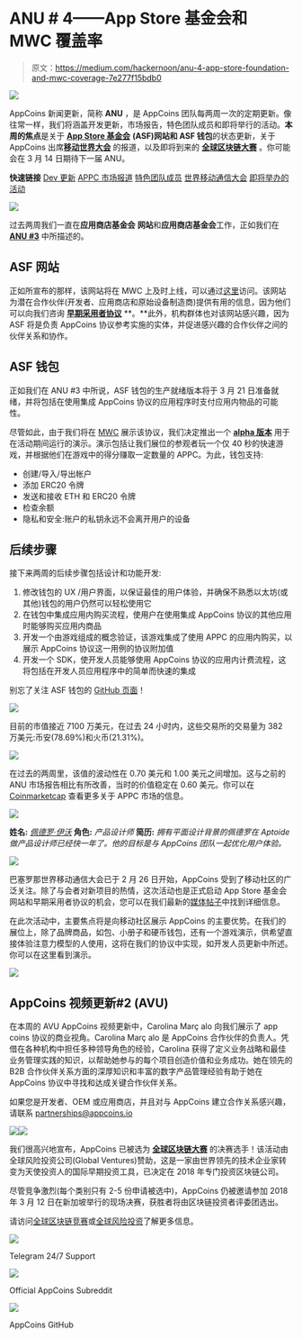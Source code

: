 # ANU # 4——App Store 基金会和 MWC 覆盖率

> 原文：<https://medium.com/hackernoon/anu-4-app-store-foundation-and-mwc-coverage-7e277f15bdb0>

![](img/5b0750a5b0c627e571c7da583fa149e6.png)

AppCoins 新闻更新，简称 **ANU** ，是 AppCoins 团队每两周一次的定期更新。像往常一样，我们将涵盖开发更新，市场报告，特色团队成员和即将举行的活动。**本周的焦点**是关于 [**App Store 基金会**](https://www.appstorefoundation.org/) **(ASF)网站和 ASF 钱包**的状态更新，关于 AppCoins 出席[**移动世界大会**](https://www.mobileworldcongress.com) 的报道，以及即将到来的 [**全球区块链大赛**](https://www.globalblockchaincompetition.com) 。你可能会在 3 月 14 日期待下一届 ANU。

**快速链接** [Dev 更新](#4095)
[APPC 市场报道](#9106)
[特色团队成员](#a816)
[世界移动通信大会](#fe21)
[即将举办的活动](#8978)

![](img/2b13db65b355e0fc23215c6a31c6b189.png)

过去两周我们一直在**应用商店基金会** **网站**和**应用商店基金会**工作，正如我们在 [**ANU #3**](https://hackernoon.com/anu-3-mwc-and-app-store-foundation-e252f3578420) 中所描述的。

## ASF 网站

正如所宣布的那样，该网站将在 MWC 上及时上线，可以通过[这里](https://www.appstorefoundation.org)访问。该网站为潜在合作伙伴(开发者、应用商店和原始设备制造商)提供有用的信息，因为他们可以向我们咨询 [**早期采用者协议**](/@appcoins/appcoins-mobile-world-congress-and-early-adopters-agreement-ae0dac4cd589) **。**此外，机构群体也对该网站感兴趣，因为 ASF 将是负责 AppCoins 协议参考实施的实体，并促进感兴趣的合作伙伴之间的伙伴关系和协作。

## ASF 钱包

正如我们在 ANU #3 中所说，ASF 钱包的生产就绪版本将于 3 月 21 日准备就绪，并将包括在使用集成 AppCoins 协议的应用程序时支付应用内物品的可能性。

尽管如此，由于我们将在 [MWC](https://www.reddit.com/r/AppcoinsProtocol/comments/80co2a/appcoins_team_at_the_mwc_booth_if_you_are_around/) 展示该协议，我们决定推出一个 [**alpha 版本**](https://play.google.com/store/apps/details?id=com.asf.wallet) 用于在活动期间运行的演示。演示包括让我们展位的参观者玩一个仅 40 秒的快速游戏，并根据他们在游戏中的得分赚取一定数量的 APPC。为此，钱包支持:

*   创建/导入/导出帐户
*   添加 ERC20 令牌
*   发送和接收 ETH 和 ERC20 令牌
*   检查余额
*   隐私和安全:账户的私钥永远不会离开用户的设备

## 后续步骤

接下来两周的后续步骤包括设计和功能开发:

1.  修改钱包的 UX /用户界面，以保证最佳的用户体验，并确保不熟悉以太坊(或其他)钱包的用户仍然可以轻松使用它
2.  在钱包中集成应用内购买流程，使用户在使用集成 AppCoins 协议的其他应用时能够购买应用内商品
3.  开发一个由游戏组成的概念验证，该游戏集成了使用 APPC 的应用内购买，以展示 AppCoins 协议这一用例的协议附加值
4.  开发一个 SDK，使开发人员能够使用 AppCoins 协议的应用内计费流程，这将包括在开发人员应用程序中的简单而快速的集成

别忘了关注 ASF 钱包的 [GitHub 页面](https://github.com/Aptoide/asf-wallet-android)！

![](img/6aa6a9ec1a5ec3235dd00473d2a474a4.png)

目前的市值接近 7100 万美元，在过去 24 小时内，这些交易所的交易量为 382 万美元:币安(78.69%)和火币(21.31%)。

![](img/a6e7bc35d68c9fd805da9444b2541d62.png)

在过去的两周里，该值的波动性在 0.70 美元和 1.00 美元之间增加。这与之前的 ANU 市场报告相比有所改善，当时的价值稳定在 0.60 美元。你可以在 [Coinmarketcap](https://coinmarketcap.com/currencies/appcoins/) 查看更多关于 APPC 市场的信息。

![](img/a580bbbd48b15bac3a52c11fbd417408.png)

**姓名:** [*佩德罗·伊沃*](https://www.linkedin.com/in/pedromivo/)
**角色:** *产品设计师*
**简历:** *拥有平面设计背景的佩德罗在 Aptoide 做产品设计师已经快一年了。他的目标是与 AppCoins 团队一起优化用户体验。*

![](img/d9415b690eb6483b0c6387c7f1f41128.png)

巴塞罗那世界移动通信大会已于 2 月 26 日开始，AppCoins 受到了移动社区的广泛关注。除了与会者对新项目的热情，这次活动也是正式启动 App Store 基金会网站和早期采用者协议的机会，您可以在我们最新的[媒体帖子](/@appcoins/appcoins-mobile-world-congress-and-early-adopters-agreement-ae0dac4cd589)中找到详细信息。

在此次活动中，主要焦点将是向移动社区展示 AppCoins 的主要优势。在我们的展位上，除了品牌商品，如包、小册子和硬币钱包，还有一个游戏演示，供希望直接体验注意力模型的人使用，这将在我们的协议中实现，如开发人员更新中所述。你可以在这里看到演示。

![](img/3d2dc19aac1dddfb02115e5b8652666b.png)

## AppCoins 视频更新#2 (AVU)

在本周的 AVU AppCoins 视频更新中，Carolina Març alo 向我们展示了 app coins 协议的商业视角。Carolina Març alo 是 AppCoins 合作伙伴的负责人。凭借在各种机构中担任多种领导角色的经验，Carolina 获得了定义业务战略和最佳业务管理实践的知识，以帮助她参与的每个项目创造价值和业务成功。她在领先的 B2B 合作伙伴关系方面的深厚知识和丰富的数字产品管理经验有助于她在 AppCoins 协议中寻找和达成关键合作伙伴关系。

如果您是开发者、OEM 或应用商店，并且对与 AppCoins 建立合作关系感兴趣，请联系 partnerships@appcoins.io

![](img/4c9f43028d11e42269089a95259c52bc.png)![](img/a101f6331597047181dd0467abf6fc96.png)

我们很高兴地宣布，AppCoins 已被选为 [**全球区块链大赛**](https://www.globalblockchaincompetition.com) 的决赛选手！该活动由全球风险投资公司(Global Ventures)赞助，这是一家由世界领先的技术企业家转变为天使投资人的国际早期投资工具，已决定在 2018 年专门投资区块链公司。

尽管竞争激烈(每个类别只有 2-5 份申请被选中)，AppCoins 仍被邀请参加 2018 年 3 月 12 日在新加坡举行的现场决赛，获胜者将由区块链投资者评委团选出。

请访问[全球区块链竞赛](https://www.globalblockchaincompetition.com)或[全球风险投资](https://www.globalblockchaincompetition.com/about-tgv.html)了解更多信息。

[![](img/ea04e326fae328ebd79df0de5bb15721.png)](https://t.me/appcoinsofficial)

Telegram 24/7 Support

[![](img/21249e965940e46821260788c822eaba.png)](https://www.reddit.com/r/AppcoinsProtocol/)

Official AppCoins Subreddit

[![](img/e9b6b5d0d44b8137c1dd89e4cd360429.png)](https://github.com/Aptoide/AppCoins-ethereumj)

AppCoins GitHub